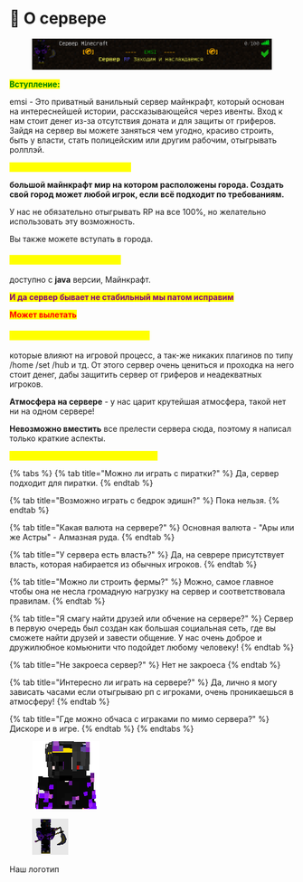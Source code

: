 # 📌 О сервере



<figure><img src="../../.gitbook/assets/Снимок экрана 2024-05-05 215002.png" alt=""><figcaption></figcaption></figure>

<mark style="color:green;">**Вступление:**</mark>

emsi - Это приватный ванильный сервер майнкрафт, который основан на интереснейшей истории, рассказывающейся через ивенты. Вход к нам стоит денег из-за отсутствия доната и для защиты от гриферов. Зайдя на сервер вы можете заняться чем угодно, красиво строить, быть у власти, стать полицейским или другим рабочим, отыгрывать ролплэй.

<mark style="color:yellow;">**Сервер представляет из себя:**</mark>

**большой майнкрафт мир на котором расположены города. Создать свой город может любой игрок, если всё подходит по требованиям.**

У нас не обязательно отыгрывать RP на все 100%, но желательно использовать эту возможность.

Вы также можете вступать в города.

#### <mark style="color:yellow;">**Игра на сервере возможна:**</mark> <a href="#igra-na-servere-vozmozhna" id="igra-na-servere-vozmozhna"></a>

доступно с  **java** версии,  Майнкрафт.

<mark style="color:purple;">**И да сервер бывает не стабильный мы патом исправим**</mark>&#x20;

<mark style="color:red;">**Может вылетать**</mark>&#x20;

#### <mark style="color:yellow;">**На сервере нет приватов, донатов:**</mark> <a href="#na-servere-net-privatov-donatov" id="na-servere-net-privatov-donatov"></a>

которые влияют на игровой процесс, а так-же никаких плагинов по типу /home /set /hub и тд. От этого сервер очень цениться и проходка на него стоит денег, дабы защитить сервер от гриферов и неадекватных игроков.

**Атмосфера на сервере** - у нас царит крутейшая атмосфера, такой нет ни на одном сервере!

**Невозможно вместить** все прелести сервера сюда, поэтому я написал только краткие аспекты.

<mark style="color:yellow;">**Вопросы которые часто нам задают:**</mark>



{% tabs %}
{% tab title="Можно ли играть с пиратки?" %}
Да, сервер подходит для пиратки.
{% endtab %}

{% tab title="Возможно играть с бедрок эдишн?" %}
Пока нельзя.
{% endtab %}

{% tab title="Какая валюта на сервере?" %}
Основная валюта - "Ары или же Астры" - Алмазная руда.
{% endtab %}

{% tab title="У сервера есть власть?" %}
Да, на севрере присутствует власть, которая набирается из обычных игроков.
{% endtab %}

{% tab title="Можно ли строить фермы?" %}
Можно, самое главное чтобы она не несла громадную нагрузку на сервер и соответствовала правилам.
{% endtab %}

{% tab title="Я смагу найти друзей или обчение на сервере?" %}
Сервер в первую очередь был создан как большая социальная сеть, где вы сможете найти друзей и завести общение. У нас очень доброе и дружилюбное комьюнити что подойдет любому человеку!
{% endtab %}

{% tab title="Не закроеса сервер?" %}
Нет не закроеса
{% endtab %}

{% tab title="Интересно ли играть на сервере?" %}
Да, лично я могу зависать часами если отыгрываю рп с игроками, очень проникаешься в атмосферу!
{% endtab %}

{% tab title="Где можно обчаса с играками по мимо сервера?" %}
Дискоре и в игре.
{% endtab %}
{% endtabs %}



<figure><img src="../../.gitbook/assets/skin-avatar.png" alt=""><figcaption></figcaption></figure>

<figure><img src="../../.gitbook/assets/server-icon.png" alt=""><figcaption></figcaption></figure>

Наш логотип
